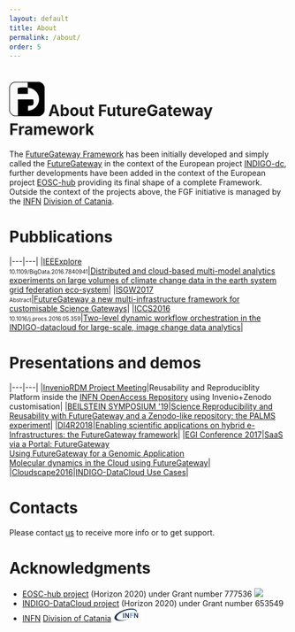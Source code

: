 ```yaml
---
layout: default
title: About
permalink: /about/
order: 5
---
```


# ![FGFIMG](/images/fglogo_64.png) About FutureGateway Framework
The [FutureGateway Framework][FGF] has been initially developed and simply called the [FutureGateway][FG] in the context of the European project [INDIGO-dc][INDIGO-DC], further developments have been added in the context of the European project [EOSC-hub][EOSC-HUB] providing its final shape of a complete Framework. Outside the context of the projects above, the FGF initiative is managed by the [INFN][INFN] [Division of Catania][INFNCT].

# Pubblications

|---|---|
|[IEEExplore](https://ieeexplore.ieee.org/Xplore/home.jsp)<br/><font size="1">10.1109/BigData.2016.7840941</font>|[Distributed and cloud-based multi-model analytics experiments on large volumes of climate change data in the earth system grid federation eco-system](https://ieeexplore.ieee.org/document/7840941)|
|[ISGW2017](http://iwsg2017.psnc.pl/programme/)<br/><font size="1">Abstract</font>|[FutureGateway a new multi-infrastructure framework for customisable Science Gateways](https://pdfs.semanticscholar.org/2077/f82cd6c5614f8660820acb123cce8fe2a799.pdf?_ga=2.216224854.1771539999.1568731156-1568765949.1568731156)|
|[ICCS2016](https://www.iccs-meeting.org/iccs2016/)<br/><font size="1">10.1016/j.procs.2016.05.359</font>|[Two-level dynamic workflow orchestration in the INDIGO-datacloud for large-scale, image change data analytics](https://core.ac.uk/download/pdf/82041254.pdf)|

# Presentations and demos

|---|---|
|[InvenioRDM Project Meeting][INVENIORDMPM]|Reusability and Reproduciblity Platform inside the [INFN OpenAccess Repository][INFNOAR] using Invenio+Zenodo customisation|
|[BEILSTEIN SYMPOSIUM '19](https://www.beilstein-institut.de/files/abstract_book_beilstein_openscience_symposium_2019_online.pdf)|[Science Reproducibility and Reusability with FutureGateway and a Zenodo-like repository: the PALMS experiment](/fgf/update/2019/10/15/beilstein-symposium-19.html)|
|[DI4R2018](https://indico.egi.eu/indico/event/3973/timetable/#20181009)|[Enabling scientific applications on hybrid e-Infrastructures: the FutureGateway framework](https://www.digitalinfrastructures.eu/content/enabling-scientific-applications-hybrid-e-infrastructures-futuregateway-framework)|
|[EGI Conference 2017](https://www.egi.eu/news/egi-conference-2017-catania-9-12-may/)|[SaaS via a Portal: FutureGateway](https://indico.egi.eu/indico/event/3249/session/39/contribution/144)<br/>[Using FutureGateway for a Genomic Application](https://indico.egi.eu/indico/event/3249/session/39/contribution/145)<br/>[Molecular dynamics in the Cloud using FutureGateway](https://indico.egi.eu/indico/event/3249/session/42/contribution/157)|
|[Cloudscape2016](https://www.cloudscapeseries.eu)|[INDIGO-DataCloud Use Cases](https://www.cloudscapeseries.eu/content/indigo-datacloud-use-cases)|

# Contacts
Please contact <a href="mailto: futuregatewayframework@ct.infn.it">us</a> to receive more info or to get support.

# Acknowledgments

* [EOSC-hub project](http://eosc-hub.eu/) (Horizon 2020) under Grant number 777536 <img src="https://wiki.eosc-hub.eu/download/attachments/1867786/eu%20logo.jpeg?version=1&modificationDate=1459256840098&api=v2" height="24">
* [INDIGO-DataCloud project](https://www.indigo-datacloud.eu/) (Horizon 2020) under Grant number 653549
* [INFN] [Division of Catania][INFNCT] <img src="images/infn_logo.png" height="24">

[INFN]: https://www.infn.it
[INFNCT]: https://www.ct.infn.it
[INDIGO-DC]: https://www.indigo-datacloud.eu
[EOSC-HUB]: https://www.eosc-hub.eu
[FGF]: https://github.com/FutureGatewayFramework
[FG]: https://github.com/indigo-dc/fgDocumentation
[INVENIORDMPM]: https://indico.cern.ch/event/854421/page/18559-general-information
[INFNOAR]: https://www.openaccessrepository.it
